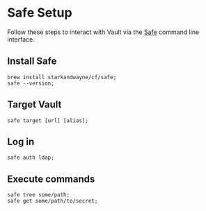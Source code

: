 # Safe Setup

Follow these steps to interact with Vault via the [Safe][1] command line interface.

## Install Safe

```shell
brew install starkandwayne/cf/safe;
safe --version;
```

## Target Vault

```shell
safe target [url] [alias];
```

## Log in

```shell
safe auth ldap;
```

## Execute commands

```shell
safe tree some/path;
safe get some/path/to/secret;
```

[1]: https://github.com/starkandwayne/safe
